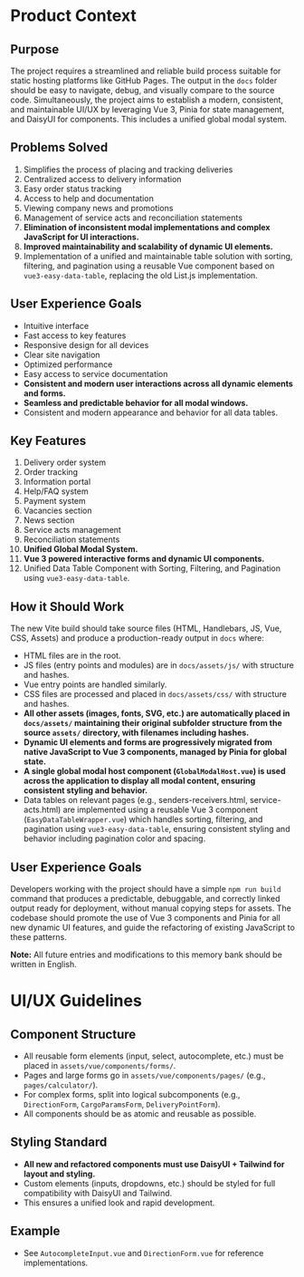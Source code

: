 # Product Context

## Purpose

The project requires a streamlined and reliable build process suitable for static hosting platforms like GitHub Pages. The output in the `docs` folder should be easy to navigate, debug, and visually compare to the source code. Simultaneously, the project aims to establish a modern, consistent, and maintainable UI/UX by leveraging Vue 3, Pinia for state management, and DaisyUI for components. This includes a unified global modal system.

## Problems Solved

1. Simplifies the process of placing and tracking deliveries
2. Centralized access to delivery information
3. Easy order status tracking
4. Access to help and documentation
5. Viewing company news and promotions
6. Management of service acts and reconciliation statements
7. **Elimination of inconsistent modal implementations and complex JavaScript for UI interactions.**
8. **Improved maintainability and scalability of dynamic UI elements.**
9. Implementation of a unified and maintainable table solution with sorting, filtering, and pagination using a reusable Vue component based on `vue3-easy-data-table`, replacing the old List.js implementation.

## User Experience Goals

- Intuitive interface
- Fast access to key features
- Responsive design for all devices
- Clear site navigation
- Optimized performance
- Easy access to service documentation
- **Consistent and modern user interactions across all dynamic elements and forms.**
- **Seamless and predictable behavior for all modal windows.**
- Consistent and modern appearance and behavior for all data tables.

## Key Features

1. Delivery order system
2. Order tracking
3. Information portal
4. Help/FAQ system
5. Payment system
6. Vacancies section
7. News section
8. Service acts management
9. Reconciliation statements
10. **Unified Global Modal System.**
11. **Vue 3 powered interactive forms and dynamic UI components.**
12. Unified Data Table Component with Sorting, Filtering, and Pagination using `vue3-easy-data-table`.

## How it Should Work

The new Vite build should take source files (HTML, Handlebars, JS, Vue, CSS, Assets) and produce a production-ready output in `docs` where:

- HTML files are in the root.
- JS files (entry points and modules) are in `docs/assets/js/` with structure and hashes.
- Vue entry points are handled similarly.
- CSS files are processed and placed in `docs/assets/css/` with structure and hashes.
- **All other assets (images, fonts, SVG, etc.) are automatically placed in `docs/assets/` maintaining their original subfolder structure from the source `assets/` directory, with filenames including hashes.**
- **Dynamic UI elements and forms are progressively migrated from native JavaScript to Vue 3 components, managed by Pinia for global state.**
- **A single global modal host component (`GlobalModalHost.vue`) is used across the application to display all modal content, ensuring consistent styling and behavior.**
- Data tables on relevant pages (e.g., senders-receivers.html, service-acts.html) are implemented using a reusable Vue 3 component (`EasyDataTableWrapper.vue`) which handles sorting, filtering, and pagination using `vue3-easy-data-table`, ensuring consistent styling and behavior including pagination color and spacing.

## User Experience Goals

Developers working with the project should have a simple `npm run build` command that produces a predictable, debuggable, and correctly linked output ready for deployment, without manual copying steps for assets. The codebase should promote the use of Vue 3 components and Pinia for all new dynamic UI features, and guide the refactoring of existing JavaScript to these patterns.

**Note:** All future entries and modifications to this memory bank should be written in English.

# UI/UX Guidelines

## Component Structure

- All reusable form elements (input, select, autocomplete, etc.) must be placed in `assets/vue/components/forms/`.
- Pages and large forms go in `assets/vue/components/pages/` (e.g., `pages/calculator/`).
- For complex forms, split into logical subcomponents (e.g., `DirectionForm`, `CargoParamsForm`, `DeliveryPointForm`).
- All components should be as atomic and reusable as possible.

## Styling Standard

- **All new and refactored components must use DaisyUI + Tailwind for layout and styling.**
- Custom elements (inputs, dropdowns, etc.) should be styled for full compatibility with DaisyUI and Tailwind.
- This ensures a unified look and rapid development.

## Example

- See `AutocompleteInput.vue` and `DirectionForm.vue` for reference implementations.
